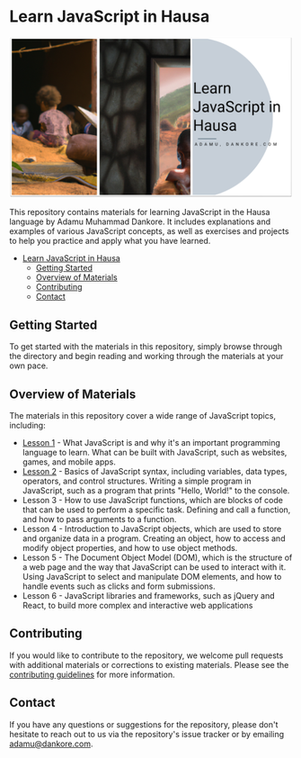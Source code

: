 # Learn JavaScript in Hausa

![Banner](banner-learn-js-in-hausa.png)

This repository contains materials for learning JavaScript in the Hausa language by Adamu Muhammad Dankore. It includes explanations and examples of various JavaScript concepts, as well as exercises and projects to help you practice and apply what you have learned.

- [Learn JavaScript in Hausa](#learn-javascript-in-hausa)
  - [Getting Started](#getting-started)
  - [Overview of Materials](#overview-of-materials)
  - [Contributing](#contributing)
  - [Contact](#contact)

## Getting Started

To get started with the materials in this repository, simply browse through the directory and begin reading and working through the materials at your own pace.

## Overview of Materials

The materials in this repository cover a wide range of JavaScript topics, including:

- [Lesson 1](./lesson-1/) - What JavaScript is and why it's an important programming language to learn. What can be built with JavaScript, such as websites, games, and mobile apps.
- [Lesson 2](./lesson-2/) - Basics of JavaScript syntax, including variables, data types, operators, and control structures. Writing a simple program in JavaScript, such as a program that prints "Hello, World!" to the console.
- Lesson 3 - How to use JavaScript functions, which are blocks of code that can be used to perform a specific task. Defining and call a function, and how to pass arguments to a function.
- Lesson 4 - Introduction to JavaScript objects, which are used to store and organize data in a program. Creating an object, how to access and modify object properties, and how to use object methods.
- Lesson 5 - The Document Object Model (DOM), which is the structure of a web page and the way that JavaScript can be used to interact with it. Using JavaScript to select and manipulate DOM elements, and how to handle events such as clicks and form submissions.
- Lesson 6 - JavaScript libraries and frameworks, such as jQuery and React, to build more complex and interactive web applications

## Contributing

If you would like to contribute to the repository, we welcome pull requests with additional materials or corrections to existing materials. Please see the [contributing guidelines](CONTRIBUTING.md) for more information.

## Contact

If you have any questions or suggestions for the repository, please don't hesitate to reach out to us via the repository's issue tracker or by emailing adamu@dankore.com.
